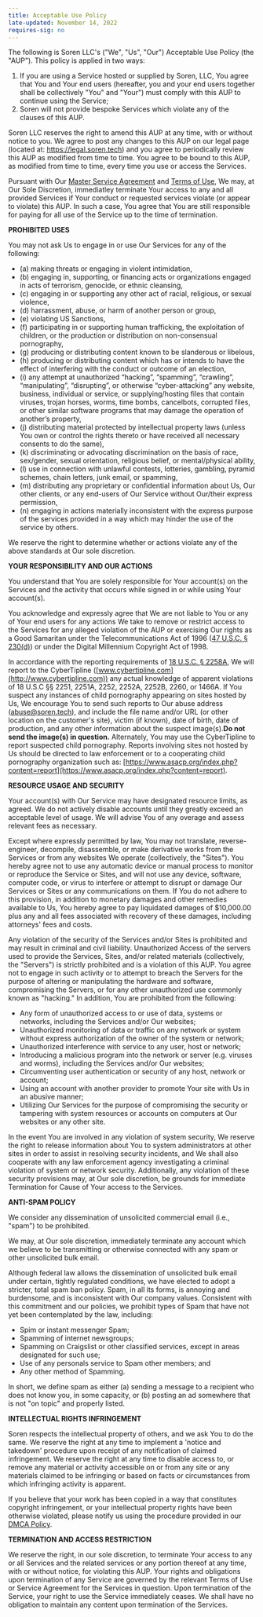 ```yaml
---
title: Acceptable Use Policy
late-updated: November 14, 2022
requires-sig: no
---
```


The following is Soren LLC's ("We", "Us", "Our") Acceptable Use Policy (the "AUP"). This policy is applied in two ways:
  1. If you are using a Service hosted or supplied by Soren, LLC, You agree that You and Your end users (hereafter, you and your end users together shall be collectively "You" and "Your") must comply with this AUP to continue using the Service;
  2. Soren will not provide bespoke Services which violate any of the clauses of this AUP.

Soren LLC reserves the right to amend this AUP at any time, with or without notice to you. We agree to post any changes to this AUP on our legal page (located at: https://legal.soren.tech) and you agree to periodically review this AUP as modified from time to time. You agree to be bound to this AUP, as modified from time to time, every time you use or access the Services.

Pursuant with Our [Master Service Agreement](/master-service-agreement) and [Terms of Use](/terms-of-use), We may, at Our Sole Discretion, immediatley terminate Your access to any and all provided Services if Your conduct or requested services violate (or appear to violate) this AUP. In such a case, You agree that You are still responsible for paying for all use of the Service up to the time of termination.

**PROHIBITED USES**

You may not ask Us to engage in or use Our Services for any of the following:
* (a) making threats or engaging in violent intimidation,
* (b) engaging in, supporting, or financing acts or organizations engaged in acts of terrorism, genocide, or ethnic cleansing,
* (c) engaging in or supporting any other act of racial, religious, or sexual violence,
* (d) harrassment, abuse, or harm of another person or group,
* (e) violating US Sanctions,
* (f) participating in or supporting human trafficking, the exploitation of children, or the production or distribution on non-consensual pornography,
* (g) producing or distributing content known to be slanderous or libelous,
* (h) producing or distributing content which has or intends to have the effect of interfering with the conduct or outcome of an election,
* (i) any attempt at unauthorized “hacking”, “spamming”, “crawling”, “manipulating”, “disrupting”, or otherwise “cyber-attacking” any website, business, individual or service, or supplying/hosting files that contain viruses, trojan horses, worms, time bombs, cancelbots, corrupted files, or other similar software programs that may damage the operation of another’s property,
* (j) distributing material protected by intellectual property laws (unless You own or control the rights thereto or have received all necessary consents to do the same), 
* (k) discriminating or advocating discrimination on the basis of race, sex/gender, sexual orientation, religious belief, or mental/physical ability,
* (l) use in connection with unlawful contests, lotteries, gambling, pyramid schemes, chain letters, junk email, or spamming,
* (m) distributing any proprietary or confidential information about Us, Our other clients, or any end-users of Our Service without Our/their express permission,
* (n) engaging in actions materially inconsistent with the express purpose of the services provided in a way which may hinder the use of the service by others.

We reserve the right to determine whether or actions violate any of the above standards at Our sole discretion.

**YOUR RESPONSIBILITY AND OUR ACTIONS**

You understand that You are solely responsible for Your account(s) on the Services and the activity that occurs while signed in or while using Your account(s). 

You acknowledge and expressly agree that We are not liable to You or any of Your end users for any actions We take to remove or restrict access to the Services for any alleged violation of the AUP or exercising Our rights as a Good Samaritan under the Telecommunications Act of 1996 ([47 U.S.C. § 230(d)](https://www.law.cornell.edu/uscode/text/47/230)) or under the Digital Millennium Copyright Act of 1998.

In accordance with the reporting requirements of [18 U.S.C. § 2258A](https://www.law.cornell.edu/uscode/text/18/2258A), We will report to the CyberTipline ([www.cybertipline.com](http://www.cybertipline.com)) any actual knowledge of apparent violations of 18 U.S.C §§ 2251, 2251A, 2252, 2252A, 2252B, 2260, or 1466A. If You suspect any instances of child pornography appearing on sites hosted by Us, We encourage You to send such reports to Our abuse address (abuse@soren.tech), and include the file name and/or URL (or other location on the customer's site), victim (if known), date of birth, date of production, and any other information about the suspect image(s).**Do not send the image(s) in question.** Alternately, You may use the CyberTipline to report suspected child pornography. Reports involving sites not hosted by Us should be directed to law enforcement or to a cooperating child pornography organization such as: [https://www.asacp.org/index.php?content=report](https://www.asacp.org/index.php?content=report).

**RESOURCE USAGE AND SECURITY**

Your account(s) with Our Service may have designated resource limits, as agreed. We do not actively disable accounts until they greatly exceed an acceptable level of usage. We will advise You of any overage and assess relevant fees as necessary.

Except where expressly permitted by law, You may not translate, reverse-engineer, decompile, disassemble, or make derivative works from the Services or from any websites We operate (collectively, the "Sites"). You hereby agree not to use any automatic device or manual process to monitor or reproduce the Service or Sites, and will not use any device, software, computer code, or virus to interfere or attempt to disrupt or damage Our Services or Sites or any communications on them. If You do not adhere to this provision, in addition to monetary damages and other remedies available to Us, You hereby agree to pay liquidated damages of $10,000.00 plus any and all fees associated with recovery of these damages, including attorneys' fees and costs.

Any violation of the security of the Services and/or Sites is prohibited and may result in criminal and civil liability. Unauthorized Access of the servers used to provide the Services, Sites, and/or related materials (collectively, the "Servers") is strictly prohibited and is a violation of this AUP. You agree not to engage in such activity or to attempt to breach the Servers for the purpose of altering or manipulating the hardware and software, compromising the Servers, or for any other unauthorized use commonly known as "hacking." In addition, You are prohibited from the following:
* Any form of unauthorized access to or use of data, systems or networks, including the Services and/or Our websites;
* Unauthorized monitoring of data or traffic on any network or system without express authorization of the owner of the system or network;
* Unauthorized interference with service to any user, host or network;
* Introducing a malicious program into the network or server (e.g. viruses and worms), including the Services and/or Our websites;
* Circumventing user authentication or security of any host, network or account;
* Using an account with another provider to promote Your site with Us in an abusive manner;
* Utilizing Our Services for the purpose of compromising the security or tampering with system resources or accounts on computers at Our websites or any other site.

In the event You are involved in any violation of system security, We reserve the right to release information about You to system administrators at other sites in order to assist in resolving security incidents, and We shall also cooperate with any law enforcement agency investigating a criminal violation of system or network security. Additionally, any violation of these security provisions may, at Our sole discretion, be grounds for immediate Termination for Cause of Your access to the Services.

**ANTI-SPAM POLICY**

We consider any dissemination of unsolicited commercial email (i.e., "spam") to be prohibited.

We may, at Our sole discretion, immediately terminate any account which we believe to be transmitting or otherwise connected with any spam or other unsolicited bulk email.

Although federal law allows the dissemination of unsolicited bulk email under certain, tightly regulated conditions, we have elected to adopt a stricter, total spam ban policy. Spam, in all its forms, is annoying and burdensome, and is inconsistent with Our company values. Consistent with this commitment and our policies, we prohibit types of Spam that have not yet been contemplated by the law, including:
- Spim or instant messenger Spam;
- Spamming of internet newsgroups;
- Spamming on Craigslist or other classified services, except in areas designated for such use;
- Use of any personals service to Spam other members; and
- Any other method of Spamming.

In short, we define spam as either (a) sending a message to a recipient who does not know you, in some capacity, or (b) posting an ad somewhere that is not "on topic" and properly listed.

**INTELLECTUAL RIGHTS INFRINGEMENT**

Soren respects the intellectual property of others, and we ask You to do the same. We reserve the right at any time to implement a 'notice and takedown' procedure upon receipt of any notification of claimed infringement. We reserve the right at any time to disable access to, or remove any material or activity accessible on or from any site or any materials claimed to be infringing or based on facts or circumstances from which infringing activity is apparent.

If you believe that your work has been copied in a way that constitutes copyright infringement, or your intellectual property rights have been otherwise violated, please notify us using the procedure provided in our [DMCA Policy](/dmca-policy).

**TERMINATION AND ACCESS RESTRICTION**

We reserve the right, in our sole discretion, to terminate Your access to any or all Services and the related services or any portion thereof at any time, with or without notice, for violating this AUP. Your rights and obligations upon termination of any Service are governed by the relevant Terms of Use or Service Agreement for the Services in question. Upon termination of the Service, your right to use the Service immediately ceases. We shall have no obligation to maintain any content upon termination of the Services.

